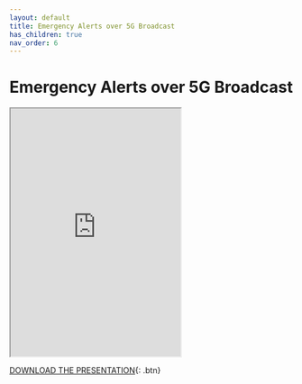 ```yaml
---
layout: default
title: Emergency Alerts over 5G Broadcast
has_children: true
nav_order: 6
---
```


# Emergency Alerts over 5G Broadcast
<iframe width="60%" height="440" src="https://drive.google.com/file/d/1XzvNDadtrwxrCoLIpuQQntv6JzOVMn2_/preview"></iframe>

[DOWNLOAD THE PRESENTATION](https://drive.google.com/file/d/1XzvNDadtrwxrCoLIpuQQntv6JzOVMn2_/preview){: .btn} 
